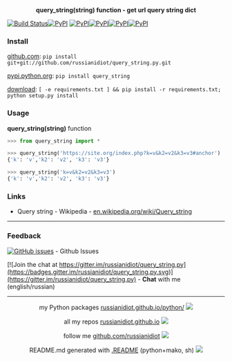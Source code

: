 <p align="center">
	<b>query_string(string) function - get url query string dict</b>
</p>

[![Build Status](https://travis-ci.org/russianidiot/query_string.py.svg?branch=master)](https://travis-ci.org/russianidiot/query_string.py)[![PyPI](https://img.shields.io/pypi/v/query_string.svg)](https://pypi.python.org/pypi/query_string)
[![PyPI](https://img.shields.io/pypi/pyversions/query_string.svg)](https://pypi.python.org/pypi/query_string)[![PyPI](https://img.shields.io/pypi/dm/query_string.svg)](https://pypi.python.org/pypi/query_string)[![PyPI](https://img.shields.io/pypi/dw/query_string.svg)](https://pypi.python.org/pypi/query_string)[![PyPI](https://img.shields.io/pypi/dd/query_string.svg)](https://pypi.python.org/pypi/query_string)

	

### Install

[github.com](http://github.com/russianidiot/query_string.py):
`pip install git+git://github.com/russianidiot/query_string.py.git`

[pypi.python.org](https://pypi.python.org/pypi/query_string/): `pip install query_string`

[download](https://github.com/russianidiot/query_string.py/archive/master.zip): `[ -e requirements.txt ] && pip install -r requirements.txt; python setup.py install`

	

	

	

### Usage

**query_string(string)** function

```python
>>> from query_string import *

>>> query_string('https://site.org/index.php?k=v&k2=v2&k3=v3#anchor')
{'k': 'v','k2': 'v2', 'k3': 'v3'}

>>> query_string('k=v&k2=v2&k3=v3')
{'k': 'v','k2': 'v2', 'k3': 'v3'}
```

### Links

*	Query string - Wikipedia - [en.wikipedia.org/wiki/Query_string](https://en.wikipedia.org/wiki/Query_string)

* * *

### Feedback

[![GitHub issues](https://img.shields.io/github/issues/russianidiot/query_string.py.svg)](https://github.com/russianidiot/query_string.py/issues) - Github Issues

[![Join the chat at https://gitter.im/russianidiot/query_string.py](https://badges.gitter.im/russianidiot/query_string.py.svg)](https://gitter.im/russianidiot/query_string.py) - **Chat** with me (english/russian) 

* * *

<p align="center">
my Python packages <a href="http://russianidiot.github.io/python/">russianidiot.github.io/python/</a>
<img src="http://russianidiot.github.io/images/python/16.png" />
</p>

<p align="center">
	all my repos <a href="http://russianidiot.github.io/">russianidiot.github.io</a> <img src="http://russianidiot.github.io/images/star/16.png" />
</p>

<p align="center">
	follow me <a href="http://github.com/russianidiot">github.com/russianidiot</a>
<img src="http://russianidiot.github.io/images/github/16.png" />
</p>

<p align="center">
	README.md generated with <a href="https://github.com/russianidiot-dotfiles/.README">.README</a> (python+mako, sh)
<img src="http://russianidiot.github.io/images/book/16.png">
</p>